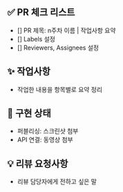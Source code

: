 ## ✅ PR 체크 리스트

- [] PR 제목: n주차 이름 | 작업사항 요약
- [] Labels 설정
- [] Reviewers, Assignees 설정

## ✨ 작업사항

- 작업한 내용을 항목별로 요약 정리

## 📸 구현 상태

- 퍼블리싱: 스크린샷 첨부
- API 연결: 동영상 첨부

## 💡 리뷰 요청사항

- 리뷰 담당자에게 전하고 싶은 말
